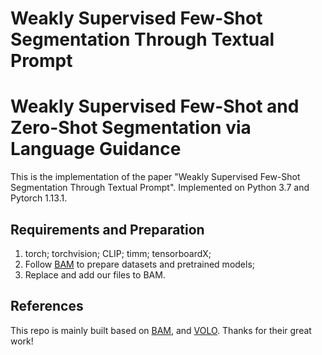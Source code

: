 # Weakly Supervised Few-Shot Segmentation Through Textual Prompt
# Weakly Supervised Few-Shot and Zero-Shot Segmentation via Language Guidance
This is the implementation of the paper "Weakly Supervised Few-Shot Segmentation Through Textual Prompt". Implemented on Python 3.7 and Pytorch 1.13.1.

## Requirements and Preparation
1. torch; torchvision; CLIP; timm; tensorboardX;
2. Follow [BAM](https://github.com/chunbolang/BAM) to prepare datasets and pretrained models;
3. Replace and add our files to BAM.


## References
This repo is mainly built based on [BAM](https://github.com/chunbolang/BAM), and [VOLO](https://github.com/sail-sg/volo). Thanks for their great work!
